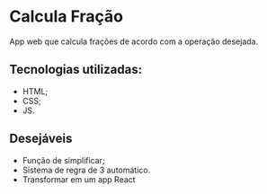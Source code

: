 
# Calcula Fração

App web que calcula frações de acordo com a operação desejada.

## Tecnologias utilizadas:
- HTML;
- CSS;
- JS.

## Desejáveis
- Função de simplificar;
- Sistema de regra de 3 automático.
- Transformar em um app React
